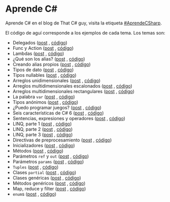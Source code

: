 # Aprende C#  

Aprende C# en el blog de That C# guy, visita la etiqueta [#AprendeCSharp](http://thatcsharpguy.com/tag/AprendeCSharp/).  

El código de aguí corresponde a los ejemplos de cada tema. Los temas son:  

 - Delegados ([post](http://thatcsharpguy.com/post/delegados-en-c-sharp/) , [código](#)) 
 - Func y Action ([post](http://thatcsharpguy.com/post/func-y-action-en-c-sharp/) , [código](#))  
 - Lambdas ([post](http://thatcsharpguy.com/post/lambdas-en-c-sharp/) , [código](#)) 
 - ¿Qué son los alias? ([post](http://thatcsharpguy.com/post/string-vs-system-string-es/) , [código](#))  
 - Creando alias propios ([post](http://thatcsharpguy.com/post/creando-propios-alias/) , [código](#))  
 - Tipos de dato ([post](http://thatcsharpguy.com/post/tipos-dato-c-sharp/) , [código](#))  
 - Tipos nullables ([post](http://thatcsharpguy.com/post/tipos-nullables-en-c-sharp/) , [código](#))  
 - Arreglos unidimensionales ([post](http://thatcsharpguy.com/post/arreglos-en-c-sharp-parte-1/) , [código](#))  
 - Arreglos multidimensionales escalonados ([post](http://thatcsharpguy.com/post/arreglos-en-c-sharp-parte-2/) , [código](#))  
 - Arreglos multidimensionales rectangulares ([post](http://thatcsharpguy.com/post/arreglos-en-c-sharp-parte-3/) , [código](#))  
 - La palabra `var` ([post](http://thatcsharpguy.com/post/var-en-c-sharp/) , [código](#))  
 - Tipos anónimos ([post](http://thatcsharpguy.com/post/anonimos-en-c-sharp/) , [código](#))  
 - ¿Puedo programar juegos? ([post](http://thatcsharpguy.com/post/c-sharp-juegos/) , [código](#))  
 - Seis características de C# 6 ([post](http://thatcsharpguy.com/post/c-sharp-seis/) , [código](#))  
 - Sentencias, expresiones y operadores ([post](http://thatcsharpguy.com/post/sentencias-expresiones-operadores/) , [código](#))  
 - LINQ, parte 1 ([post](http://thatcsharpguy.com/post/linq-en-c-sharp/) , [código](#))   
 - LINQ, parte 2 ([post](http://thatcsharpguy.com/post/linq-en-c-sharp-2/) , [código](#))   
 - LINQ, parte 3 ([post](http://thatcsharpguy.com/post/linq-en-c-sharp-3/) , [código](#))   
 - Directivas de preprocesamiento ([post](http://thatcsharpguy.com/post/directivas-preprocesador-c-sharp/) , [código](#))   
 - Inicializadores ([post](http://thatcsharpguy.com/post/inicializadores-c-sharp/) , [código](#))   
 - Métodos ([post](http://thatcsharpguy.com/post/metodos-c-sharp/) , [código](#))   
 - Parámetros `ref` y `out` ([post](http://thatcsharpguy.com/post/out-ref-c-sharp/) , [código](#))    
 - Parámetros `params` ([post](http://thatcsharpguy.com/post/params-c-sharp/) , [código](#))    
 - `Tuples` ([post](http://thatcsharpguy.com/post/tuples-c-sharp/) , [código](#))    
 - Clases `partial` ([post](http://thatcsharpguy.com/post/clases-partial-c-sharp/) , [código](#))    
 - Clases genéricas ([post](http://thatcsharpguy.com/post/genericos-c-sharp-clases/) , [código](#))    
 - Métodos genéricos ([post](http://thatcsharpguy.com/post/genericos-c-sharp-metodos/) , [código](#))    
 - Map, reduce y filter ([post](http://thatcsharpguy.com/post/usos-using-2/) , [código](#))     
 - `enum`s ([post](http://thatcsharpguy.com/post/c-sharp-enums/) , [código](#))
